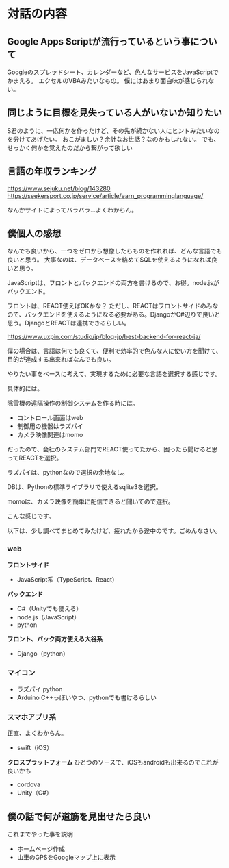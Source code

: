 # 対話の内容

## Google Apps Scriptが流行っているという事について

Googleのスプレッドシート、カレンダーなど、色んなサービスをJavaScriptでかまえる。
エクセルのVBAみたいなもの。
僕にはあまり面白味が感じられない。

## 同じように目標を見失っている人がいないか知りたい
S君のように、一応何かを作ったけど、その先が続かない人にヒントみたいなのを分けてあげたい。
おこがましい？余計なお世話？なのかもしれない。
でも、せっかく何かを覚えたのだから繋がって欲しい

## 言語の年収ランキング
https://www.sejuku.net/blog/143280
https://seekersport.co.jp/service/article/earn_programminglanguage/

なんかサイトによってバラバラ…よくわからん。

## 僕個人の感想

なんでも良いから、一つをゼロから想像したらものを作れれば、どんな言語でも良いと思う。
大事なのは、データベースを絡めてSQLを使えるようになれば良いと思う。

JavaScriptは、フロントとバックエンドの両方を書けるので、お得。node.jsがバックエンド。

フロントは、REACT使えばOKかな？
ただし、REACTはフロントサイドのみなので、バックエンドを使えるようになる必要がある。DjangoかC#辺りで良いと思う。DjangoとREACTは連携できるらしい。

https://www.uxpin.com/studio/jp/blog-jp/best-backend-for-react-ja/

僕の場合は、言語は何でも良くて、便利で効率的で色んな人に使い方を聞けて、目的が達成する出来ればなんでも良い。

やりたい事をベースに考えて、実現するために必要な言語を選択する感じです。

具体的には。

除雪機の遠隔操作の制御システムを作る時には。

- コントロール画面はweb
- 制御用の機器はラズパイ
- カメラ映像関連はmomo

だったので、会社のシステム部門でREACT使ってたから、困ったら聞けると思ってREACTを選択。

ラズパイは、pythonなので選択の余地なし。

DBは、Pythonの標準ライブラリで使えるsqlite3を選択。

momoは、カメラ映像を簡単に配信できると聞いてので選択。

こんな感じです。

以下は、少し調べてまとめてみたけど、疲れたから途中のです。ごめんなさい。

### web
**フロントサイド**
- JavaScript系（TypeScript、React）

**バックエンド**
- C#（Unityでも使える）
- node.js（JavaScript）
- python

**フロント、バック両方使える大谷系**
- Django（python）

### マイコン
- ラズパイ python
- Arduino C++っぽいやつ、pythonでも書けるらしい

### スマホアプリ系
正直、よくわからん。

- swift（iOS）

**クロスプラットフォーム**
ひとつのソースで、iOSもandroidも出来るのでこれが良いかも
- cordova
- Unity（C#）

## 僕の話で何が道筋を見出せたら良い
これまでやった事を説明

- ホームページ作成
- 山車のGPSをGoogleマップ上に表示